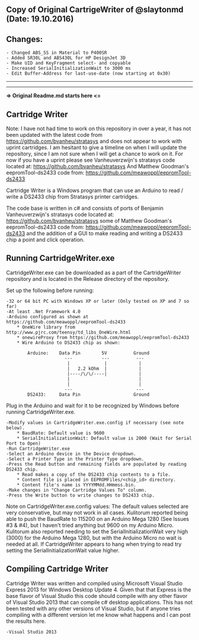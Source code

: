 Copy of Original CartrigeWriter of @slaytonmd (Date: 19.10.2016)
----

Changes:
----
	- Changed ABS_SS in Material to P400SR
	- Added SR30L and ABS430L for HP DesignJet 3D
	- Make UID and KeyFragment select- and copyable
	- Increased SerialInitializationWait to 3000 ms
	- Edit Buffer-Address for last-use-date (now starting at 0x30)

----
----


**=> Original Readme.md starts here <=**


Cartridge Writer
----

Note:	I have not had time to work on this repository in over a year, it has not
	been updated with the latest code from https://github.com/bvanheu/stratasys
	and does not appear to work with uprint cartridges.  I am hesitant to give
	a timeline on when I will update the repository, since I am not sure when I
	will get a chance to work on it.  For now if you have a uprint please see
	Vanheuverzwijn's stratasys code located at:
		https://github.com/bvanheu/stratasys
	And Matthew Goodman's eepromTool-ds2433 code from:
		https://github.com/meawoppl/eepromTool-ds2433

Cartridge Writer is a Windows program that can use an Arduino to read / write a
DS2433 chip from Stratasys printer cartridges.

The code base is written in c# and consists of ports of Benjamin
Vanheuverzwijn's stratasys code located at:
	https://github.com/bvanheu/stratasys
some of Matthew Goodman's eepromTool-ds2433 code from:
	https://github.com/meawoppl/eepromTool-ds2433
and the addition of a GUI to make reading and writing a DS2433 chip a point and
click operation.

Running CartridgeWriter.exe
----
CartridgeWriter.exe can be downloaded as a part of the CartridgeWriter repository
and is located in the Release directory of the repository.  

Set up the following before running:

	-32 or 64 bit PC with Windows XP or later (Only tested on XP and 7 so far)
	-At least .Net Framework 4.0
	-Arduino configured as shown at https://github.com/meawoppl/eepromTool-ds2433
		* OneWire library from http://www.pjrc.com/teensy/td_libs_OneWire.html
		* onewireProxy from https://github.com/meawoppl/eepromTool-ds2433
		* Wire Arduino to DS2433 chip as shown:
		
			Arduino:	Data Pin		5V			Ground
						  ---			---			 ---
						   |			 |			  |
						   |   2.2 kOhm	 |			  |
						   |----/\/\/----|			  |
						   |						  |
						   |						  |
						  ---						 ---
			DS2433:		Data Pin					Ground

Plug in the Arduino and wait for it to be recognized by Windows before running
CartridgeWriter.exe.

	-Modify values in CartridgeWriter.exe.config if necessary (see note below).
		* BaudRate: Default value is 9600 
		* SerialInitializationWait: Default value is 2000 (Wait for Serial Port to Open) 
	-Run CartridgeWriter.exe
	-Select an Arduino device in the Device dropdown.
	-Select a Printer Type in the Printer Type dropdown.
	-Press the Read button and remaining fields are populated by reading DS2433 chip.
		* Read makes a copy of the DS2433 chip contents to a file.
		* Content file is placed in EEPROMFiles/<chip_id> directory.
		* Content file's name is YYYYMMdd.HHmmss.bin.
	-Make changes in "Change Cartridge Values To" column.
	-Press the Write button to write changes to DS2433 chip.

Note on CartridgeWriter.exe.config values:
The default values selected are very conservative, but may not work in all cases.
Kulitorum reported being able to push the BaudRate to 115200 on an Arduino Mega
1280 (See Issues #3 & #4), but I haven't tried anything but 9600 on my Arduino Micro.
Kulitorum also reported needing to set the SerialInitializationWait very high (3000)
for the Arduino Mega 1280, but with the Arduino Micro no wait is needed at all.
If CartridgeWriter appears to hang when trying to read try setting the
SerialInitializationWait value higher.

Compiling Cartridge Writer
----
Cartridge Writer was written and compiled using Microsoft Visual Studio Express 2013
for Windows Desktop Update 4.  Given that that Express is the base flavor of Visual
Studio this code should compile with any other flavor of Visual Studio 2013 that can
compile c# desktop applications.  This has not been tested with any other versions
of Visual Studio, but if anyone tries compiling with a different version let me know
what happens and I can post the results here.

	-Visual Studio 2013
	

